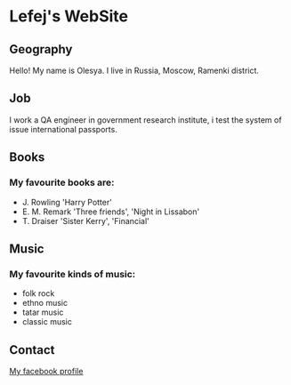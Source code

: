 # Lefej's WebSite

## Geography

Hello! My name is Olesya. I live in Russia, Moscow, Ramenki district.

## Job

I work a QA engineer in government research institute, i test the system of issue international passports.

## Books

### My favourite books are:

- J. Rowling 'Harry Potter'
- E. M. Remark 'Three friends', 'Night in Lissabon'
- T. Draiser 'Sister Kerry', 'Financial'

## Music

### My favourite kinds of music:

- folk rock
- ethno music
- tatar music
- classic music

## Contact

[My facebook profile](https://www.facebook.com/lefej) 
